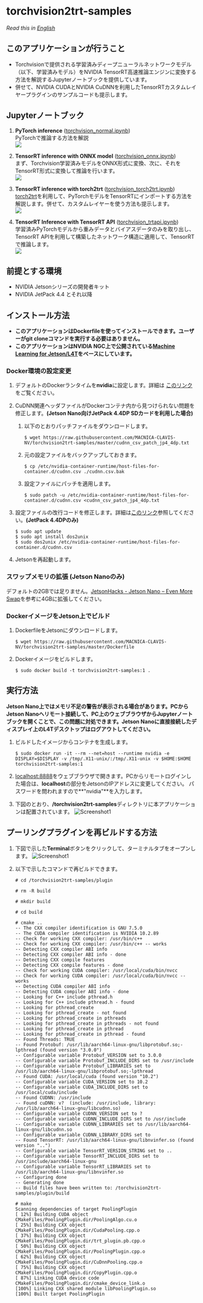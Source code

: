 # torchvision2trt-samples

*Read this in [English](README.md)*

## このアプリケーションが行うこと
- Torchvisionで提供される学習済みディープニューラルネットワークモデル（以下、学習済みモデル）をNVIDIA TensorRT高速推論エンジンに変換する方法を解説するJupyterノートブックを提供しています。
- 併せて、NVIDIA CUDAとNVIDIA CuDNNを利用したTensorRTカスタムレイヤープラグインのサンプルコードも提示します。

## Jupyterノートブック

1. **PyTorch inference** \([torchvision_normal.ipynb](./torchvision_normal.ipynb)\)  
    PyTorchで推論する方法を解説  
    ![](./doc/torchvision-normal.svg)

1. **TensorRT inference with ONNX model** \([torchvision_onnx.ipynb](./torchvision_onnx.ipynb)\)  
    まず、Torchvision学習済みモデルをONNX形式に変換、次に、それをTensorRT形式に変換して推論を行います。  
    ![](./doc/torchvision-onnx.svg)

1. **TensorRT inference with torch2trt** \([torchvision_torch2trt.ipynb](./torchvision_torch2trt.ipynb)\)  
    [torch2trt](https://github.com/NVIDIA-AI-IOT/torch2trt)を利用して、PyTorchモデルをTensorRTにインポートする方法を解説します。併せて、カスタムレイヤーを使う方法も提示します。  
    ![](./doc/torchvision-torch2trt.svg)

1. **TensorRT Inference with TensorRT API** \([torchvision_trtapi.ipynb](./torchvision_trtapi.ipynb)\)  
    学習済みPyTorchモデルから重みデータとバイアスデータのみを取り出し、TensorRT APIを利用して構築したネットワーク構造に適用して、TensorRTで推論します。  
    ![](./doc/torchvision-trtapi.svg)

## 前提とする環境
- NVIDIA Jetsonシリーズの開発者キット
- NVIDIA JetPack 4.4 とそれ以降

## インストール方法

- **このアプリケーションはDockerfileを使ってインストールできます。ユーザーがgit cloneコマンドを実行する必要はありません。**
- **このアプリケーションはNVIDIA NGC上で公開されている[Machine Learning for Jetson/L4T](https://ngc.nvidia.com/catalog/containers/nvidia:l4t-ml)をベースにしています。**

### Docker環境の設定変更

1. デフォルトのDockerランタイムを**nvidia**に設定します。詳細は [このリンク](https://github.com/dusty-nv/jetson-containers#docker-default-runtime)をご覧ください。
1. CuDNN関連ヘッダファイルがDockerコンテナ内から見つけられない問題を修正します。**(Jetson Nano向けJetPack 4.4DP SDカードを利用した場合)**
    1. 以下のとおりパッチファイルをダウンロードします。
        ```
        $ wget https://raw.githubusercontent.com/MACNICA-CLAVIS-NV/torchvision2trt-samples/master/cudnn_csv_patch_jp4_4dp.txt
        ```
    1. 元の設定ファイルをバックアップしておきます。
        ```
        $ cp /etc/nvidia-container-runtime/host-files-for-container.d/cudnn.csv ./cudnn.csv.bak
        ```
    1. 設定ファイルにパッチを適用します。
        ```
        $ sudo patch -u /etc/nvidia-container-runtime/host-files-for-container.d/cudnn.csv <cudnn_csv_patch_jp4_4dp.txt
        ```
1. 設定ファイルの改行コードを修正します。詳細は[このリンク](https://github.com/dusty-nv/jetson-containers/issues/3#issuecomment-638541303)参照してください。**(JetPack 4.4DPのみ)**
    ```
    $ sudo apt update
    $ sudo apt install dos2unix
    $ sudo dos2unix /etc/nvidia-container-runtime/host-files-for-container.d/cudnn.csv
    ```

1. Jetsonを再起動します。

### スワップメモリの拡張 **(Jetson Nanoのみ)**

デフォルトの2GBでは足りません。[JetsonHacks - Jetson Nano – Even More Swap](https://www.jetsonhacks.com/2019/11/28/jetson-nano-even-more-swap/)を参考に4GBに拡張してください。

### DockerイメージをJetson上でビルド

1. DockerfileをJetsonにダウンロードします。
    ```
    $ wget https://raw.githubusercontent.com/MACNICA-CLAVIS-NV/torchvision2trt-samples/master/Dockerfile
    ```
1. Dockerイメージをビルドします。
    ```
    $ sudo docker build -t torchvision2trt-samples:1 .
    ```

## 実行方法

**Jetson Nano上ではメモリ不足の警告が表示される場合があります。PCからJetson Nanoへリモート接続して、PC上のウェブブラウザからJupyterノートブックを開くことで、この問題に対処できます。Jetson Nanoに直接接続したディスプレイ上のL4Tデスクトップはログアウトしてください。**

1. ビルドしたイメージからコンテナを生成します。
    ```
    $ sudo docker run -it --rm --net=host --runtime nvidia -e DISPLAY=$DISPLAY -v /tmp/.X11-unix/:/tmp/.X11-unix -v $HOME:$HOME torchvision2trt-samples:1
    ```
1. [localhost:8888](http://localhost:8888)をウェブブラウザで開きます。PCからリモートログインした場合は、**localhost**の部分をJetsonのIPアドレスに変更してください。
パスワードを問われますので**"nvidia"**を入力します。

1. 下図のとおり、**/torchvision2trt-samples**ディレクトリに本アプリケーションは配置されています。
![Screenshot1](./doc/screenshot.jpg)

## プーリングプラグインを再ビルドする方法

1. 下図で示した**Terminal**ボタンをクリックして、ターミナルタブをオープンします。
![Screenshot1](./doc/screenshot2.jpg)

2. 以下で示したコマンドで再ビルドできます。

    ```
    # cd /torchvision2trt-samples/plugin

    # rm -R build

    # mkdir build

    # cd build

    # cmake ..
    -- The CXX compiler identification is GNU 7.5.0
    -- The CUDA compiler identification is NVIDIA 10.2.89
    -- Check for working CXX compiler: /usr/bin/c++
    -- Check for working CXX compiler: /usr/bin/c++ -- works
    -- Detecting CXX compiler ABI info
    -- Detecting CXX compiler ABI info - done
    -- Detecting CXX compile features
    -- Detecting CXX compile features - done
    -- Check for working CUDA compiler: /usr/local/cuda/bin/nvcc
    -- Check for working CUDA compiler: /usr/local/cuda/bin/nvcc -- works
    -- Detecting CUDA compiler ABI info
    -- Detecting CUDA compiler ABI info - done
    -- Looking for C++ include pthread.h
    -- Looking for C++ include pthread.h - found
    -- Looking for pthread_create
    -- Looking for pthread_create - not found
    -- Looking for pthread_create in pthreads
    -- Looking for pthread_create in pthreads - not found
    -- Looking for pthread_create in pthread
    -- Looking for pthread_create in pthread - found
    -- Found Threads: TRUE
    -- Found Protobuf: /usr/lib/aarch64-linux-gnu/libprotobuf.so;-lpthread (found version "3.0.0")
    -- Configurable variable Protobuf_VERSION set to 3.0.0
    -- Configurable variable Protobuf_INCLUDE_DIRS set to /usr/include
    -- Configurable variable Protobuf_LIBRARIES set to /usr/lib/aarch64-linux-gnu/libprotobuf.so;-lpthread
    -- Found CUDA: /usr/local/cuda (found version "10.2")
    -- Configurable variable CUDA_VERSION set to 10.2
    -- Configurable variable CUDA_INCLUDE_DIRS set to /usr/local/cuda/include
    -- Found CUDNN: /usr/include
    -- Found cuDNN: v?  (include: /usr/include, library: /usr/lib/aarch64-linux-gnu/libcudnn.so)
    -- Configurable variable CUDNN_VERSION set to ?
    -- Configurable variable CUDNN_INCLUDE_DIRS set to /usr/include
    -- Configurable variable CUDNN_LIBRARIES set to /usr/lib/aarch64-linux-gnu/libcudnn.so
    -- Configurable variable CUDNN_LIBRARY_DIRS set to
    -- Found TensorRT: /usr/lib/aarch64-linux-gnu/libnvinfer.so (found version "..")
    -- Configurable variable TensorRT_VERSION_STRING set to ..
    -- Configurable variable TensorRT_INCLUDE_DIRS set to /usr/include/aarch64-linux-gnu
    -- Configurable variable TensorRT_LIBRARIES set to /usr/lib/aarch64-linux-gnu/libnvinfer.so
    -- Configuring done
    -- Generating done
    -- Build files have been written to: /torchvision2trt-samples/plugin/build

    # make
    Scanning dependencies of target PoolingPlugin
    [ 12%] Building CUDA object CMakeFiles/PoolingPlugin.dir/PoolingAlgo.cu.o
    [ 25%] Building CXX object CMakeFiles/PoolingPlugin.dir/CudaPooling.cpp.o
    [ 37%] Building CXX object CMakeFiles/PoolingPlugin.dir/trt_plugin.pb.cpp.o
    [ 50%] Building CXX object CMakeFiles/PoolingPlugin.dir/PoolingPlugin.cpp.o
    [ 62%] Building CXX object CMakeFiles/PoolingPlugin.dir/CuDnnPooling.cpp.o
    [ 75%] Building CXX object CMakeFiles/PoolingPlugin.dir/CopyPlugin.cpp.o
    [ 87%] Linking CUDA device code CMakeFiles/PoolingPlugin.dir/cmake_device_link.o
    [100%] Linking CXX shared module libPoolingPlugin.so
    [100%] Built target PoolingPlugin
    ```
